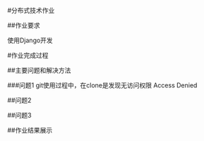 #分布式技术作业

##作业要求

使用Django开发

#作业完成过程

##主要问题和解决方法

###问题1 git使用过程中，在clone是发现无访问权限  Access Denied

##问题2

##问题3

##作业结果展示
